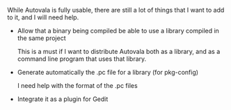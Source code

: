 While Autovala is fully usable, there are still a lot of things that I want to add to it, and I will need help.

 * Allow that a binary being compiled be able to use a library compiled in the
   same project

   This is a must if I want to distribute Autovala both as a library, and as
   a command line program that uses that library.

 * Generate automatically the .pc file for a library (for pkg-config)

   I need help with the format of the .pc files

 * Integrate it as a plugin for Gedit

